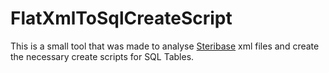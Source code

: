 # FlatXmlToSqlCreateScript
This is a small tool that was made to analyse [Steribase](http://www.steribase.de/) xml files and create the necessary create scripts for SQL Tables. 
